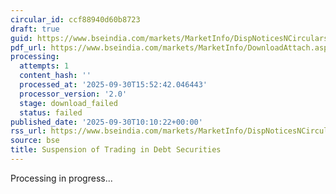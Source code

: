 ```yaml
---
circular_id: ccf88940d60b8723
draft: true
guid: https://www.bseindia.com/markets/MarketInfo/DispNoticesNCirculars.aspx?Noticeid={1571B2D3-2E57-4BE3-A634-1A3F1230B9C3}&noticeno=20250930-20&dt=09/30/2025&icount=20&totcount=104&flag=0
pdf_url: https://www.bseindia.com/markets/MarketInfo/DownloadAttach.aspx?id=20250930-20&attachedId=
processing:
  attempts: 1
  content_hash: ''
  processed_at: '2025-09-30T15:52:42.046443'
  processor_version: '2.0'
  stage: download_failed
  status: failed
published_date: '2025-09-30T10:10:22+00:00'
rss_url: https://www.bseindia.com/markets/MarketInfo/DispNoticesNCirculars.aspx?Noticeid={1571B2D3-2E57-4BE3-A634-1A3F1230B9C3}&noticeno=20250930-20&dt=09/30/2025&icount=20&totcount=104&flag=0
source: bse
title: Suspension of Trading in Debt Securities
---
```


Processing in progress...